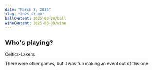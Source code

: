 ```yaml
---
date: "March 8, 2025"
slug: "2025-03-08"
ballContent: 2025-03-08/ball
wineContent: 2025-03-08/wine
---
```


## Who's playing?

Celtics-Lakers.

There were other games, but it was fun making an event out of this one
